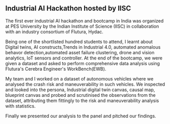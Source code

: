 ## Industrial AI Hackathon hosted by IISC ##
The first ever industrial AI hackathon and bootcamp in India was organized at PES University by the Indian Institute of Science (IISC) in collaboration with an industry consortium of Flutura, Hydac.

Being one of the shortlisted hundred students to attend, I learnt about Digital twins, AI constructs,Trends in Industrial 4.0, automated anomalous behavor detection,automated asset failure clustering, drone and vision analytics, IoT sensors and controller.
At the end of the bootcamp, we were given a dataset and asked to perform comprehensive data analysis using Flutura's Cerebra Engineer's WorkBench(EWB).

My team and I worked on a dataset of autonomous vehicles where we analysed the crash risk and maneuverability in such vehicles. 
We inspected and looked into the persona, Industrial digital twin canvas, causal map, blueprint canvas and probed and scrutinised the observations from the dataset, attributing them fittingly to the risk and maneuverability analysis with statistics.

Finally we presented our analysis to the panel and pitched our findings. 


